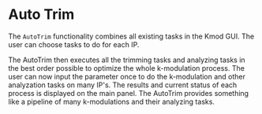 # Auto Trim

The `AutoTrim` functionality combines all existing tasks in the Kmod GUI.
The user can choose tasks to do for each IP.

The AutoTrim then executes all the trimming tasks and analyzing tasks in the best order possible to optimize the whole k-modulation process.
The user can now input the parameter once to do the k-modulation and other analyzation tasks on many IP's.
The results and current status of each process is displayed on the main panel.
The AutoTrim provides something like a pipeline of many k-modulations and their analyzing tasks.